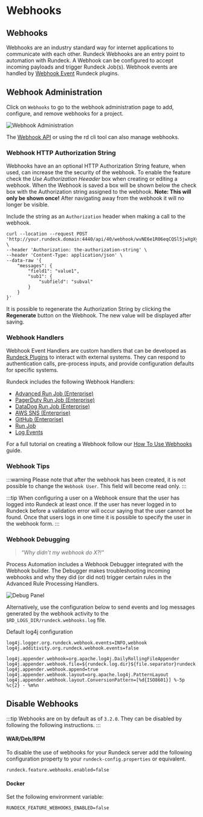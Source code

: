 # Webhooks

## Webhooks
Webhooks are an industry standard way for internet applications to communicate with each other.  Rundeck Webhooks are an entry point to automation with Rundeck.  A Webhook can be configured to accept incoming payloads and trigger Rundeck Job(s).  Webhook events are handled by [Webhook Event](/developer/16-webhook-plugins.md) Rundeck plugins.


## Webhook Administration

Click on `Webhooks` to go to the webhook administration page to add, configure, and remove webhooks for a project.

![Webhook Administration](~@assets/img/webhook-admin.png)

The [Webhook API](/api/rundeck-api.md#webhooks-beta) or using the rd cli tool can also manage webhooks.

### Webhook HTTP Authorization String

Webhooks have an an optional HTTP Authorization String feature, when used, can increase the the security of the webhook.  To enable the feature check the _Use Authorization Heeader_ box when creating or editing a webhook.  When the Webhook is saved a box will be shown below the check box with the Authorization string assigned to the webhook.  **Note: This will only be shown once!** After navigating away from the webhook it will no longer be visible.

Include the string as an `Authorization` header when making a call to the webhook.

```
curl --location --request POST 'http://your.rundeck.domain:4440/api/40/webhook/wvNE6e1R06eqCQSl5jwXgXy3IUgt5vxS#Advanced_Webhook' \
--header 'Authorization: the-authorization-string' \
--header 'Content-Type: application/json' \
--data-raw '{
    "messages": {
        "field1": "value1",
        "sub1": {
            "subfield": "subval"
        }
    }
}'
```

It is possible to regenerate the Authorization String by clicking the **Regenerate** button on the Webhook.  The new value will be displayed after saving.

### Webhook Handlers

Webhook Event Handlers are custom handlers that can be developed as [Rundeck Plugins](/developer/16-webhook-plugins.md) to interact with external systems.
They can respond to authentication calls, pre-process inputs, and provide configuration defaults for specific systems.

Rundeck includes the following Webhook Handlers:

* [Advanced Run Job (Enterprise)](./webhooks/advanced-run-job.md)
* [PagerDuty Run Job (Enterprise)](./webhooks/pagerduty-run-job.md)
* [DataDog Run Job  (Enterprise)](./webhooks/datadog-run-job.md)
* [AWS SNS (Enterprise)](./webhooks/aws-sns-webhook.md)
* [GitHub (Enterprise)](./webhooks/github-webhook.md)
* [Run Job](./webhooks/run-job.md)
* [Log Events](./webhooks/log-events.md)


For a full tutorial on creating a Webhook follow our [How To Use Webhooks](/learning/howto/using-webhooks.md) guide.

### Webhook Tips

:::warning
Please note that after the webhook has been created, it is not possible to change the `Webhook User`. This field will become read only.
:::

:::tip
When configuring a user on a Webhook ensure that the user has logged into Rundeck at least once.  If the user has never logged in to Rundeck before a validation error will occur
saying that the user cannot be found. Once that users logs in one time it is possible to specify the user in the webhook form.
:::

### Webhook Debugging

>_“Why didn’t my webhook do X?!”_

Process Automation includes a Webhook Debugger integrated with the Webhook builder. The Debugger makes troubleshooting incoming webhooks and why they did (or did not) trigger certain rules in the Advanced Rule Processing Handlers.

![Debug Panel](@assets/img/wh-debug-panel.png)

Alternatively, use the configuration below to send events and log messages generated by the webhook activity to the `$RD_LOGS_DIR/rundeck.webhooks.log` file.

Default log4j configuration

```properties
log4j.logger.org.rundeck.webhook.events=INFO,webhook
log4j.additivity.org.rundeck.webhook.events=false

log4j.appender.webhook=org.apache.log4j.DailyRollingFileAppender
log4j.appender.webhook.file=${rundeck.log.dir}${file.separator}rundeck.webhook.log
log4j.appender.webhook.append=true
log4j.appender.webhook.layout=org.apache.log4j.PatternLayout
log4j.appender.webhook.layout.ConversionPattern=[%d{ISO8601}] %-5p %c{2} - %m%n
```  

## Disable Webhooks
:::tip
Webhooks are on by default as of `3.2.0`. They can be disabled by following the following instructions.
:::

#### WAR/Deb/RPM
To disable the use of webhooks for your Rundeck server add the following configuration property to
your `rundeck-config.properties` or equivalent.

```properties
rundeck.feature.webhooks.enabled=false
```

#### Docker
Set the following environment variable:
```properties
RUNDECK_FEATURE_WEBHOOKS_ENABLED=false
```
